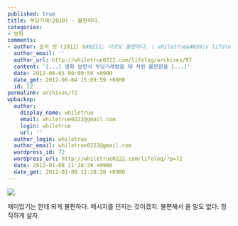 ```yaml
---
published: true
title: 부당거래(2010) - 불편하다.
categories:
- 영화
comments:
- author: 돈의 맛 (2012) &#8211; 이것도 불편하다. | whiletrue&#039;s lifelog
  author_email: ''
  author_url: http://whiletrue0222.com/lifelog/archives/97
  content: '[...] 영화 보면서 부당거래봤을 때 처럼 불편함을 [...]'
  date: 2012-06-05 00:09:59 +0900
  date_gmt: 2012-06-04 15:09:59 +0900
  id: 12
permalink: archives/72
wpbackup:
  author:
    display_name: whiletrue
    email: whiletrue0222@gmail.com
    login: whiletrue
    url: ''
  author_login: whiletrue
  author_email: whiletrue0222@gmail.com
  wordpress_id: 72
  wordpress_url: http://whiletrue0222.com/lifelog/?p=72
  date: 2012-01-08 21:28:28 +0900
  date_gmt: 2012-01-08 12:28:28 +0900
---
```


![](https://lh6.googleusercontent.com/-6f4Zo1bUUok/TwmKwEisGcI/AAAAAAAACXU/y-BsTKevt3E/s640/%2525EB%2525B6%252580%2525EB%25258B%2525B9%2525EA%2525B1%2525B0%2525EB%25259E%252598_%2525ED%25258F%2525AC%2525EC%25258A%2525A4%2525ED%252584%2525B0.jpg)

재미있기는 한데 되게 불편하다. 메시지를 던지는 것이겠지. 불편해서 쓸 말도 없다. 정직하게 살자.

